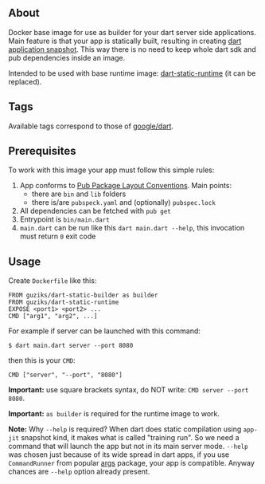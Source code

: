 ## About

Docker base image for use as builder for your dart server side applications. Main feature is that your app is statically built, resulting in creating [dart application snapshot](https://github.com/dart-lang/sdk/wiki/Snapshots). This way there is no need to keep whole dart sdk and pub dependencies inside an image.

Intended to be used with base runtime image: [dart-static-runtime](https://hub.docker.com/r/guziks/dart-static-runtime) (it can be replaced).

## Tags

Available tags correspond to those of [google/dart](https://hub.docker.com/r/google/dart/tags).

## Prerequisites

To work with this image your app must follow this simple rules:

1. App conforms to [Pub Package Layout Conventions](https://www.dartlang.org/tools/pub/package-layout). Main points:
    * there are `bin` and `lib` folders
    * there is/are `pubspeck.yaml` and (optionally) `pubspec.lock`
2. All dependencies can be fetched with `pub get`
3. Entrypoint is `bin/main.dart`
4. `main.dart` can be run like this `dart main.dart --help`, this invocation must return `0` exit code

## Usage

Create `Dockerfile` like this:

```
FROM guziks/dart-static-builder as builder
FROM guziks/dart-static-runtime
EXPOSE <port1> <port2> ...
CMD ["arg1", "arg2", ...]
```

For example if server can be launched with this command:

```
$ dart main.dart server --port 8080
``` 

then this is your `CMD`:

```
CMD ["server", "--port", "8080"]
```

**Important:** use square brackets syntax, do NOT write: `CMD server --port 8080`.

**Important:** `as builder` is required for the runtime image to work.

**Note:** Why `--help` is required? When dart does static compilation using `app-jit` snapshot kind, it makes what is called "training run". So we need a command that will launch the app but not in its main server mode. `--help` was chosen just because of its wide spread in dart apps, if you use `CommandRunner` from popular [args](https://pub.dartlang.org/packages/args) package, your app is compatible. Anyway chances are `--help` option already present.
